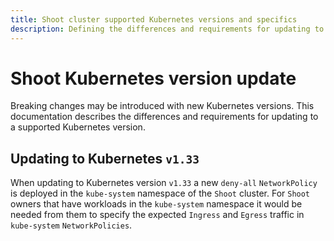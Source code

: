 ```yaml
---
title: Shoot cluster supported Kubernetes versions and specifics
description: Defining the differences and requirements for updating to a supported Kubernetes version
---
```


# Shoot Kubernetes version update

Breaking changes may be introduced with new Kubernetes versions. This documentation describes the differences and requirements for updating to a supported Kubernetes version.

## Updating to Kubernetes `v1.33`

When updating to Kubernetes version `v1.33` a new `deny-all` `NetworkPolicy` is deployed in the `kube-system` namespace of the `Shoot` cluster. For `Shoot` owners that have workloads in the `kube-system` namespace it would be needed from them to specify the expected `Ingress` and `Egress` traffic in `kube-system` `NetworkPolicies`.
